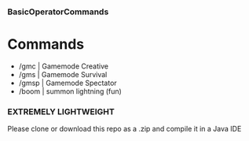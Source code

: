 ### BasicOperatorCommands
# Commands
- /gmc | Gamemode Creative
- /gms | Gamemode Survival
- /gmsp | Gamemode Spectator
- /boom | summon lightning (fun)
### EXTREMELY LIGHTWEIGHT

Please clone or download this repo as a .zip and compile it in a Java IDE 
